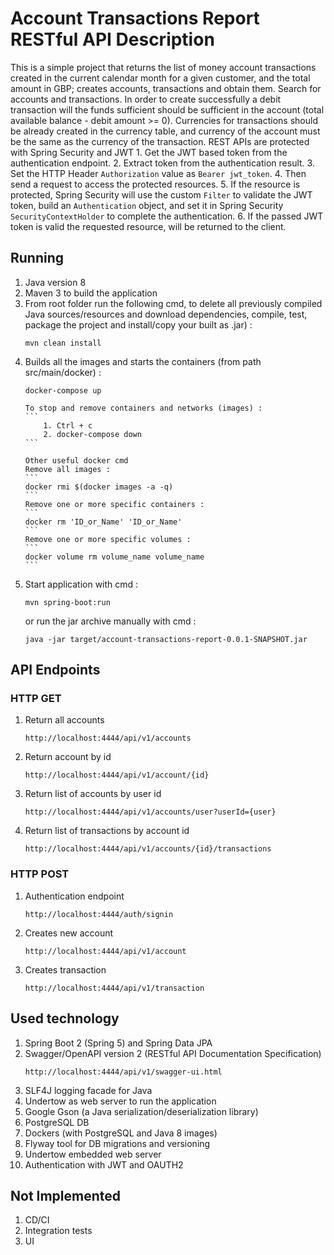 # Account Transactions Report RESTful API Description

This is a simple project that returns the list of money account transactions created in the current calendar month for 
a given customer, and the total amount in GBP; creates accounts, transactions and obtain them. 
Search for accounts and transactions. In order to create successfully a debit transaction will the funds sufficient 
should be sufficient in the account (total available balance - debit amount >= 0). Currencies for transactions should be
already created in the currency table, and currency of the account must be the same as the currency of the transaction.
REST APIs are protected with Spring Security and JWT
    1. Get the JWT based token from the authentication endpoint.
    2. Extract token from the authentication result.
    3. Set the HTTP Header `Authorization` value as `Bearer jwt_token`.
    4. Then send a request to access the protected resources. 
    5. If the resource is protected, Spring Security will use the custom `Filter` to validate the JWT token, build an `Authentication` object, and set it in Spring Security `SecurityContextHolder` to complete the authentication.
    6. If the passed JWT token is valid the requested resource, will be returned to the client.

## Running

1.  Java version 8
2.  Maven 3 to build the application
3.  From root folder run the following cmd, to delete all previously compiled Java sources/resources and download
    dependencies, compile, test, package the project and install/copy your built as .jar) :
    ```
    mvn clean install
    ```
4.  Builds all the images and starts the containers (from path src/main/docker) :
    ```
    docker-compose up
    ```
        To stop and remove containers and networks (images) :
        ```
            1. Ctrl + c
            2. docker-compose down
        ``` 
        
        Other useful docker cmd
        Remove all images :
        ```    
        docker rmi $(docker images -a -q)
        ```    
        Remove one or more specific containers :
        ```    
        docker rm 'ID_or_Name' 'ID_or_Name'
        ```
        Remove one or more specific volumes :
        ```    
        docker volume rm volume_name volume_name
        ```   
5.  Start application with cmd :
    ``` 
    mvn spring-boot:run
    ``` 
    or run the jar archive manually with cmd :
    ```
    java -jar target/account-transactions-report-0.0.1-SNAPSHOT.jar
    ```

## API Endpoints

### HTTP GET
1.  Return all accounts
    ```
    http://localhost:4444/api/v1/accounts
    ```

2.  Return account by id
    ```
    http://localhost:4444/api/v1/account/{id}
    ```

3.  Return list of accounts by user id
    ```
    http://localhost:4444/api/v1/accounts/user?userId={user}
    ```

4.  Return list of transactions by account id    
    ```
    http://localhost:4444/api/v1/accounts/{id}/transactions
    ```

### HTTP POST
1.  Authentication endpoint 
    ```
    http://localhost:4444/auth/signin
    ```

2.  Creates new account
    ```
    http://localhost:4444/api/v1/account
    ```

3.  Creates transaction
    ```
    http://localhost:4444/api/v1/transaction
    ```
    

## Used technology

1.  Spring Boot 2 (Spring 5) and Spring Data JPA
2.  Swagger/OpenAPI version 2 (RESTful API Documentation Specification) 
    ```
    http://localhost:4444/api/v1/swagger-ui.html
    ```
3.  SLF4J logging facade for Java
4.  Undertow as web server to run the application
5.  Google Gson (a Java serialization/deserialization library)
6.  PostgreSQL DB
7.  Dockers (with PostgreSQL and Java 8 images)
8.  Flyway tool for DB migrations and versioning
9.  Undertow embedded web server
10. Authentication with JWT and OAUTH2

## Not Implemented

1.  CD/CI
2.  Integration tests
3.  UI

